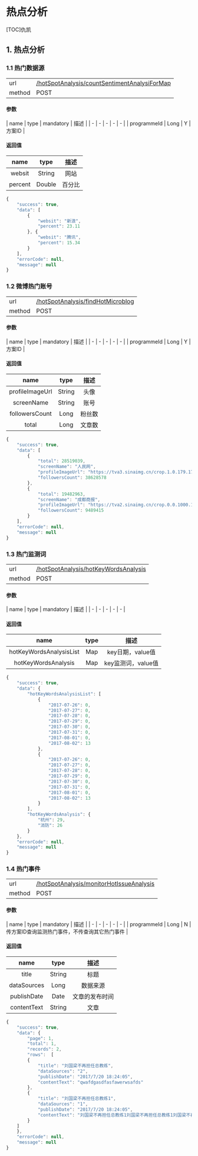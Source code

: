 #  热点分析
[TOC]仇凯
## 1. 热点分析
### 1.1 热门数据源 
| | |
| - | - |
| url | [/hotSpotAnalysis/countSentimentAnalysiForMap](/hotSpotAnalysis/countSentimentAnalysiForMap) | 
| method | POST | 

#### 参数

| name | type | mandatory | 描述 | 
| - | - | - | - | - |
| programmeId | Long | Y | 方案ID | 

#### 返回值

| name | type | 描述 |
| :-: | :-: | :-: |
| websit | String | 网站 |
| percent | Double | 百分比|


```javascript
{
    "success": true,
    "data": [
        {
            "websit": "新浪",
            "percent": 23.11
        }, {
            "websit": "腾讯",
            "percent": 15.34
        }
    ],
    "errorCode": null,
    "message": null
}
```

### 1.2 微博热门账号 
| | |
| - | - |
| url | [/hotSpotAnalysis/findHotMicroblog](/hotSpotAnalysis/findHotMicroblog) | 
| method | POST | 

#### 参数

| name | type | mandatory | 描述 | 
| - | - | - | - | - |
| programmeId | Long | Y | 方案ID | 

#### 返回值

| name | type | 描述 |
| :-: | :-: | :-: |
| profileImageUrl | String | 头像 |
| screenName | String | 账号|
| followersCount | Long | 粉丝数|
| total | Long | 文章数|


```javascript
{
    "success": true,
    "data": [
        {
            "total": 28519039,
            "screenName": "人民网",
            "profileImageUrl": "https://tva3.sinaimg.cn/crop.1.0.179.179.180/884f7263jw8ev7jo9p7gtj20500500sy.jpg",
            "followersCount": 38628578
        },
        {
            "total": 19482963,
            "screenName": "成都商报",
            "profileImageUrl": "https://tva2.sinaimg.cn/crop.0.0.1000.1000.180/655dd5f3jw8ev7qcyp08ij20rs0rs77h.jpg",
            "followersCount": 9489415
        }
    ],
    "errorCode": null,
    "message": null
}
```

### 1.3 热门监测词
| | |
| - | - |
| url | [/hotSpotAnalysis/hotKeyWordsAnalysis](/hotSpotAnalysis/hotKeyWordsAnalysis) | 
| method | POST | 

#### 参数

| name | type | mandatory | 描述 | 
| - | - | - | - | - |

#### 返回值

| name | type | 描述 |
| :-: | :-: | :-: |
| hotKeyWordsAnalysisList | Map | key日期，value值 |
| hotKeyWordsAnalysis | Map | key监测词，value值 |


```javascript
{
    "success": true,
    "data": {
        "hotKeyWordsAnalysisList": [
            {
                "2017-07-26": 0,
                "2017-07-27": 0,
                "2017-07-28": 0,
                "2017-07-29": 0,
                "2017-07-30": 0,
                "2017-07-31": 0,
                "2017-08-01": 0,
                "2017-08-02": 13
            },
            {
                "2017-07-26": 0,
                "2017-07-27": 0,
                "2017-07-28": 0,
                "2017-07-29": 0,
                "2017-07-30": 0,
                "2017-07-31": 0,
                "2017-08-01": 0,
                "2017-08-02": 13
            }
        ],
        "hotKeyWordsAnalysis": {
            "杭州": 29,
            "消防": 26
        }
    },
    "errorCode": null,
    "message": null
}
```

### 1.4 热门事件
| | |
| - | - |
| url | [/hotSpotAnalysis/monitorHotIssueAnalysis](/hotSpotAnalysis/monitorHotIssueAnalysis) | 
| method | POST | 

#### 参数

| name | type | mandatory | 描述 | 
| - | - | - | - | - |
| programmeId | Long | N | 传方案ID查询监测热门事件，不传查询其它热门事件 | 

#### 返回值

| name | type | 描述 |
| :-: | :-: | :-: |
| title | String | 标题 |
| dataSources | Long | 数据来源 |
| publishDate | Date | 文章的发布时间 |
| contentText | String | 文章 |


```javascript
{
    "success": true,
    "data": {
        "page": 1,
        "total": 1,
        "records": 2,
        "rows":  [
        {
            "title": "刘国梁不再担任总教练",
            "dataSources": "2",
            "publishDate": "2017/7/20 18:24:05",
            "contentText": "qwafdgasdfasfawerwsafds"
        },
        {
            "title": "刘国梁不再担任总教练1",
            "dataSources": "1",
            "publishDate": "2017/7/20 18:24:05",
            "contentText": "刘国梁不再担任总教练1刘国梁不再担任总教练1刘国梁不再担任总教练1"
        }
    ]
    },
    "errorCode": null,
    "message": null
}
```